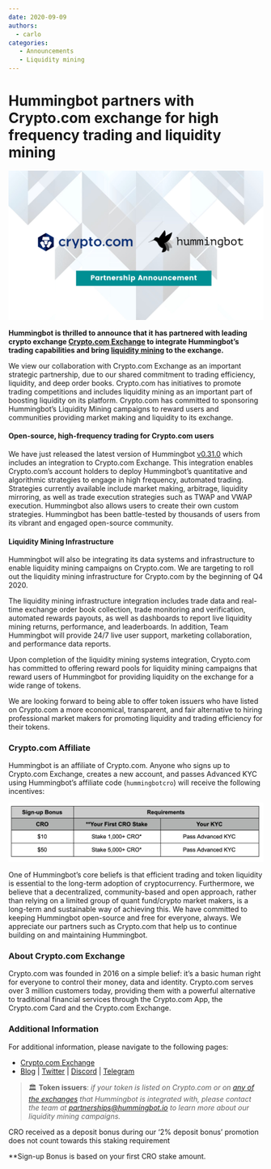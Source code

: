 ```yaml
---
date: 2020-09-09
authors:
  - carlo
categories:
   - Announcements
   - Liquidity mining
---
```



# Hummingbot partners with Crypto.com exchange for high frequency trading and liquidity mining

![cover](hummingbot-crypto_com.png)

**Hummingbot is thrilled to announce that it has partnered with leading crypto exchange [Crypto.com Exchange](https://crypto.com/exchange) to integrate Hummingbot’s trading capabilities and bring [liquidity mining](https://miners.hummingbot.io/) to the exchange.**

We view our collaboration with Crypto.com Exchange as an important strategic partnership, due to our shared commitment to trading efficiency, liquidity, and deep order books.  Crypto.com has initiatives to promote trading competitions and includes liquidity mining as an important part of boosting liquidity on its platform.  Crypto.com has committed to sponsoring Hummingbot’s Liquidity Mining campaigns to reward users and communities providing market making and liquidity to its exchange.

<!-- more -->


#### Open-source, high-frequency trading for Crypto.com users


We have just released the latest version of Hummingbot [v0.31.0](https://docs.hummingbot.org/release-notes) which includes an integration to Crypto.com Exchange.  This integration enables Crypto.com’s account holders to deploy Hummingbot’s quantitative and algorithmic strategies to engage in high frequency, automated trading.  Strategies currently available include market making, arbitrage, liquidity mirroring, as well as trade execution strategies such as TWAP and VWAP execution.  Hummingbot also allows users to create their own custom strategies.  Hummingbot has been battle-tested by thousands of users from its vibrant and engaged open-source community. 

#### Liquidity Mining Infrastructure

Hummingbot will also be integrating its data systems and infrastructure to enable liquidity mining campaigns on Crypto.com.  We are targeting to roll out the liquidity mining infrastructure for Crypto.com by the beginning of Q4 2020.

The liquidity mining infrastructure integration includes trade data and real-time exchange order book collection, trade monitoring and verification, automated rewards payouts, as well as dashboards to report live liquidity mining returns, performance, and leaderboards.  In addition, Team Hummingbot will provide 24/7 live user support, marketing collaboration, and performance data reports.

Upon completion of the liquidity mining systems integration, Crypto.com has committed to offering reward pools for liquidity mining campaigns that reward users of Hummingbot for providing liquidity on the exchange for a wide range of tokens.

We are looking forward to being able to offer token issuers who have listed on Crypto.com a more economical, transparent, and fair alternative to hiring professional market makers for promoting liquidity and trading efficiency for their tokens.

### Crypto.com Affiliate

Hummingbot is an affiliate of Crypto.com. Anyone who signs up to Crypto.com Exchange, creates a new account, and passes Advanced KYC using Hummingbot’s affiliate code (`hummingbotcro`) will receive the following incentives:

![](./image2.png)

One of Hummingbot’s core beliefs is that efficient trading and token liquidity is essential to the long-term adoption of cryptocurrency.  Furthermore, we believe that a decentralized, community-based and open approach, rather than relying on a limited group of quant fund/crypto market makers, is a long-term and sustainable way of achieving this.   We have committed to keeping Hummingbot open-source and free for everyone, always.  We appreciate our partners such as Crypto.com that help us to continue building on and maintaining Hummingbot.

### About Crypto.com Exchange

Crypto.com was founded in 2016 on a simple belief: it’s a basic human right for everyone to control their money, data and identity. Crypto.com serves over 3 million customers today, providing them with a powerful alternative to traditional financial services through the Crypto.com App, the Crypto.com Card and the Crypto.com Exchange.

### Additional Information

For additional information, please navigate to the following pages:

- [Crypto.com Exchange](https://www.crypto.com/exchange)
- [Blog](https://blog.crypto.com/) | [Twitter](https://twitter.com/cryptocom) | [Discord](https://discord.gg/B6cZahJ) | [Telegram](https://t.me/CryptoComOfficial)

> 🏛 **Token issuers**: *if your token is listed on Crypto.com or on [any of the exchanges](../../../exchanges/index.md) that Hummingbot is integrated with, please contact the team at [partnerships@hummingbot.io](mailto:partnerships@hummingbot.io) to learn more about our liquidity mining campaigns.*

CRO received as a deposit bonus during our ‘2% deposit bonus’ promotion does not count towards this staking requirement

**Sign-up Bonus is based on your first CRO stake amount.
